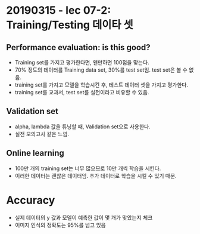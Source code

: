 # 20190315 - lec 07-2: Training/Testing 데이타 셋

## Performance evaluation: is this good?

- Training set를 가지고 평가한다면, 왠만하면 100점을 맞는다.
- 70% 정도의 데이터를 Training data set, 30%를 test set임. test set은 볼 수 없음.
- training set를 가지고 모델을 학습시킨 후, 테스트 데이터 셋을 가지고 평가한다.
- training set를 교과서, test set를 실전이라고 비유할 수 있음.

## Validation set
- alpha, lambda 값을 튜닝할 때, Validation set으로 사용한다.
- 실전 모의고사 같은 느낌.

## Online learning
- 100만 개의 training set는 너무 많으므로 10만 개씩 학습을 시킨다.
- 이러한 데이터는 괜찮은 데이터임. 추가 데이터로 학습을 시킬 수 있기 때문.

# Accuracy
- 실제 데이터의 y 값과 모델이 예측한 값이 몇 개가 맞았는지 체크
- 이미지 인식의 정확도는 95%를 넘고 있음
